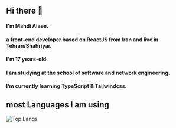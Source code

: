 ## Hi there 👋

#### I'm Mahdi Alaee.
#### a front-end developer based on ReactJS from Iran and live in Tehran/Shahriyar.
#### I'm 17 years-old.
#### I am studying at the school of software and network engineering.
#### I’m currently learning TypeScript & Tailwindcss.

## most Languages I am using
![Top Langs](https://github-readme-stats.vercel.app/api/top-langs/?username=mahdi-alaee&hide_progress=true)


<!--
**Mahdi-Alaee/Mahdi-alaee** is a ✨ _special_ ✨ repository because its `README.md` (this file) appears on your GitHub profile.

Here are some ideas to get you started:

- 🔭 I’m currently working on ...
- 🌱 I’m currently learning ...
- 👯 I’m looking to collaborate on ...
- 🤔 I’m looking for help with ...
- 💬 Ask me about ...
- 📫 How to reach me: ...
- 😄 Pronouns: ...
- ⚡ Fun fact: ...
-->
